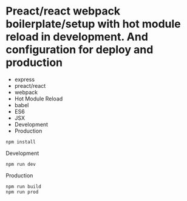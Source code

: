 # Preact/react webpack boilerplate/setup with hot module reload in development. And configuration for deploy and production

* express
* preact/react
* webpack
* Hot Module Reload
* babel
* ES6
* JSX
* Development
* Production

```
npm install
```

Development
```
npm run dev
```

Production
```
npm run build
npm run prod
```